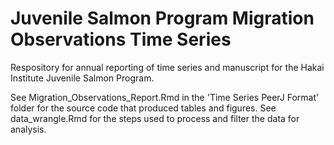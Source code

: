 # Juvenile Salmon Program Migration Observations Time Series
Respository for annual reporting of time series and manuscript for the Hakai Institute Juvenile Salmon Program.

See Migration_Observations_Report.Rmd in the 'Time Series PeerJ Format' folder for the source code that produced tables and figures. See data_wrangle.Rmd for the steps used to process and filter the data for analysis.


